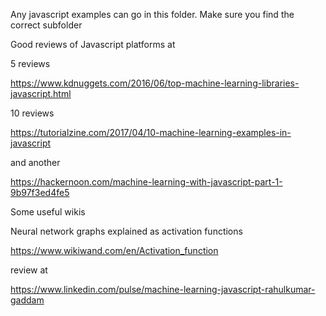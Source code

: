 Any javascript examples can go in this folder. Make sure you find the correct subfolder



Good reviews of Javascript platforms at


5 reviews

https://www.kdnuggets.com/2016/06/top-machine-learning-libraries-javascript.html

10 reviews

https://tutorialzine.com/2017/04/10-machine-learning-examples-in-javascript


and another 

https://hackernoon.com/machine-learning-with-javascript-part-1-9b97f3ed4fe5





Some useful wikis

Neural network graphs explained as activation functions

https://www.wikiwand.com/en/Activation_function



review at

https://www.linkedin.com/pulse/machine-learning-javascript-rahulkumar-gaddam

